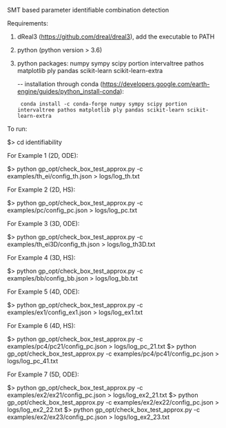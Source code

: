 
SMT based parameter identifiable combination detection

Requirements:
1. dReal3 (https://github.com/dreal/dreal3), add the executable to PATH
2. python (python version > 3.6)
3. python packages: numpy sympy scipy portion intervaltree pathos matplotlib ply pandas scikit-learn scikit-learn-extra

    -- installation through conda (https://developers.google.com/earth-engine/guides/python_install-conda):	
    
		conda install -c conda-forge numpy sympy scipy portion intervaltree pathos matplotlib ply pandas scikit-learn scikit-learn-extra

To run:

$> cd identifiability

For Example 1 (2D, ODE):

$> python gp_opt/check_box_test_approx.py -c examples/th_ei/config_th.json > logs/log_th.txt

For Example 2 (2D, HS):

$> python gp_opt/check_box_test_approx.py -c examples/pc/config_pc.json > logs/log_pc.txt

For Example 3 (3D, ODE):

$> python gp_opt/check_box_test_approx.py -c examples/th_ei3D/config_th.json > logs/log_th3D.txt

For Example 4 (3D, HS):

$> python gp_opt/check_box_test_approx.py -c examples/bb/config_bb.json > logs/log_bb.txt

For Example 5 (4D, ODE):

$> python gp_opt/check_box_test_approx.py -c examples/ex1/config_ex1.json > logs/log_ex1.txt

For Example 6 (4D, HS):

$> python gp_opt/check_box_test_approx.py -c examples/pc4/pc21/config_pc.json > logs/log_pc_21.txt
$> python gp_opt/check_box_test_approx.py -c examples/pc4/pc41/config_pc.json > logs/log_pc_41.txt

For Example 7 (5D, ODE):

$> python gp_opt/check_box_test_approx.py -c examples/ex2/ex21/config_pc.json > logs/log_ex2_21.txt
$> python gp_opt/check_box_test_approx.py -c examples/ex2/ex22/config_pc.json > logs/log_ex2_22.txt
$> python gp_opt/check_box_test_approx.py -c examples/ex2/ex23/config_pc.json > logs/log_ex2_23.txt


